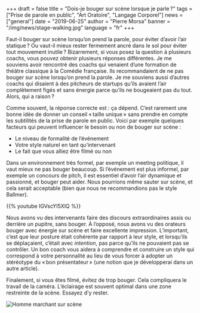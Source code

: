 +++
draft = false
title = "Dois-je bouger sur scène lorsque je parle ?"
tags = ["Prise de parole en public", "Art Oratoire", "Langage Corporel"]
news = ["general"]
date = "2019-06-25"
author = "Pierre Morsa"
banner = "/img/news/stage-walking.jpg"
language = "fr"
+++

Faut-il bouger sur scène lorsqu’on prend la parole, pour éviter d’avoir l’air statique ? Ou vaut-il mieux rester fermement ancré dans le sol pour éviter tout mouvement inutile ? Bizarrement, si vous posez la question à plusieurs coachs, vous pouvez obtenir plusieurs réponses différentes. Je me souviens avoir rencontré des coachs qui venaient d’une formation de théâtre classique à la Comédie française. Ils recommandaient de ne pas bouger sur scène lorsqu’on prend la parole. Je me souviens aussi d’autres coachs qui disaient à des pitcheurs de startups qu’ils avaient l’air complètement figés et sans énergie parce qu’ils ne bougeaient pas du tout. Alors, qui a raison ? 

Comme souvent, la réponse correcte est : ça dépend. C’est rarement une bonne idée de donner un conseil « taille unique » sans prendre en compte les subtilités de la prise de parole en public. Voici par exemple quelques facteurs qui peuvent influencer le besoin ou non de bouger sur scène :

* Le niveau de formalité de l’événement
* Votre style naturel en tant qu’intervenant
* Le fait que vous alliez être filmé ou non

Dans un environnement très formel, par exemple un meeting politique, il vaut mieux ne pas bouger beaucoup. Si l’événement est plus informel, par exemple un concours de pitch, il est essentiel d’avoir l’air dynamique et passionné, et bouger peut aider. Nous pourrions même sauter sur scène, et cela serait acceptable (bien que nous ne recommandions pas le style Ballmer).

{{% youtube IGVscYI5XlQ %}}

Nous avons vu des intervenants faire des discours extraordinaires assis ou derrière un pupitre, sans bouger. À l’opposé, nous avons vu des orateurs bouger avec énergie sur scène et faire excellente impression. L’important, c’est que leur posture était cohérente par rapport à leur style, et lorsqu’ils se déplaçaient, c’était avec *intention*, pas parce qu’ils ne pouvaient pas se contrôler. Un bon coach vous aidera à comprendre et construire un style qui correspond à votre personnalité au lieu de vous forcer à adopter un stéréotype du « bon présentateur » (une notion que je développerai dans un autre article).

Finalement, si vous êtes filmé, évitez de trop bouger. Cela compliquera le travail de la caméra. L’éclairage est souvent optimal dans une zone restreinte de la scène. Essayez d’y rester.

![Homme marchant sur scène](/img/news/stage-walking.jpg)